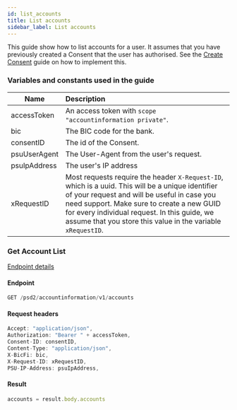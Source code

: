 ```yaml
---
id: list_accounts
title: List accounts
sidebar_label: List accounts
---
```


This guide show how to list accounts for a user. It assumes that you have previously created a Consent that the user has authorised. See the [Create Consent](create_consent) guide on how to implement this.

### Variables and constants used in the guide

| Name         | Description                                                                                                                                                                                                                                                             |
| ------------ | :---------------------------------------------------------------------------------------------------------------------------------------------------------------------------------------------------------------------------------------------------------------------- |
| accessToken          | An access token with `scope` `"accountinformation private"`.                                                                                                                                                                                                                |
| bic          | The BIC code for the bank.                                                                                                                                                                                                                |
| consentID          |      The id of the Consent.                                                                                                                                                                                                         |
| psuUserAgent | The User-Agent from the user's request.                                                                                                                                                                                                                                 |
| psuIpAddress | The user's IP address                                                                                                                                                                                                                                                   |
| xRequestID   | Most requests require the header `X-Request-ID`, which is a uuid. This will be a unique identifier of your request and will be useful in case you need support. Make sure to create a new GUID for every individual request. In this guide, we assume that you store this value in the variable `xRequestID`. |


### Get Account List

<a href="https://docs.openpayments.io/en/openpayments-NextGenPSD2-1.3.3.html#operation/getAccountList" target="_blank">Endpoint details</a>

#### Endpoint

```javascript
GET /psd2/accountinformation/v1/accounts
```

#### Request headers

```javascript
Accept: "application/json",
Authorization: "Bearer " + accessToken,
Consent-ID: consentID,
Content-Type: "application/json",
X-BicFi: bic,
X-Request-ID: xRequestID,
PSU-IP-Address: psuIpAddress,
```

#### Result

```javascript
accounts = result.body.accounts
```